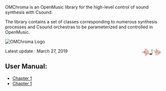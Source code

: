 
OMChroma is an OpenMusic library for the high-level control of sound synthesis with Csound.

The library contains a set of classes corresponding to numerous synthesis processes and Csound orchestras to be parameterized and controlled in OpenMusic.

![OMChroma Logo](/images/omchroma.png)

<img src="./images/omchroma.png" width="60" align="right">

Latest update : March 27, 2019


## User Manual:

- [Chapter 1](./03ruok.md)
- [Chapter 1](./03ruok.md)
